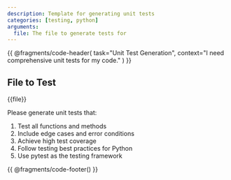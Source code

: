 ```yaml
---
description: Template for generating unit tests
categories: [testing, python]
arguments:
  file: The file to generate tests for
---
```


{{
  @fragments/code-header(
    task="Unit Test Generation",
    context="I need comprehensive unit tests for my code."
  )
}}

## File to Test
{{file}}

Please generate unit tests that:
1. Test all functions and methods
2. Include edge cases and error conditions
3. Achieve high test coverage
4. Follow testing best practices for Python
5. Use pytest as the testing framework

{{ @fragments/code-footer() }}
